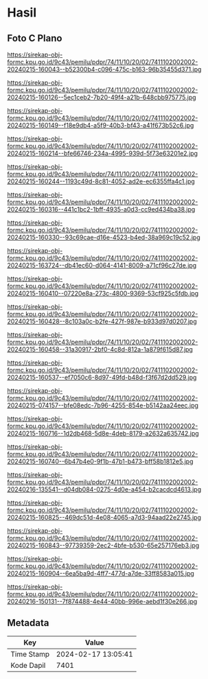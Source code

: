 # Hasil

## Foto C Plano

https://sirekap-obj-formc.kpu.go.id/9c43/pemilu/pdpr/74/11/10/20/02/7411102002002-20240215-160043--b52300b4-c096-475c-b163-96b35455d371.jpg

https://sirekap-obj-formc.kpu.go.id/9c43/pemilu/pdpr/74/11/10/20/02/7411102002002-20240215-160126--5ec1ceb2-7b20-49f4-a21b-648cbb975775.jpg

https://sirekap-obj-formc.kpu.go.id/9c43/pemilu/pdpr/74/11/10/20/02/7411102002002-20240215-160149--f18e9db4-a5f9-40b3-bf43-a41f673b52c6.jpg

https://sirekap-obj-formc.kpu.go.id/9c43/pemilu/pdpr/74/11/10/20/02/7411102002002-20240215-160214--bfe66746-234a-4995-939d-5f73e63201e2.jpg

https://sirekap-obj-formc.kpu.go.id/9c43/pemilu/pdpr/74/11/10/20/02/7411102002002-20240215-160244--1193c49d-8c81-4052-ad2e-ec6355ffa4c1.jpg

https://sirekap-obj-formc.kpu.go.id/9c43/pemilu/pdpr/74/11/10/20/02/7411102002002-20240215-160316--441c1bc2-1bff-4935-a0d3-cc9ed434ba38.jpg

https://sirekap-obj-formc.kpu.go.id/9c43/pemilu/pdpr/74/11/10/20/02/7411102002002-20240215-160330--93c69cae-d16e-4523-b4ed-38a969c19c52.jpg

https://sirekap-obj-formc.kpu.go.id/9c43/pemilu/pdpr/74/11/10/20/02/7411102002002-20240215-163724--db41ec60-d064-4141-8009-a71cf96c27de.jpg

https://sirekap-obj-formc.kpu.go.id/9c43/pemilu/pdpr/74/11/10/20/02/7411102002002-20240215-160410--07220e8a-273c-4800-9369-53cf925c5fdb.jpg

https://sirekap-obj-formc.kpu.go.id/9c43/pemilu/pdpr/74/11/10/20/02/7411102002002-20240215-160428--8c103a0c-b2fe-427f-987e-b933d97d0207.jpg

https://sirekap-obj-formc.kpu.go.id/9c43/pemilu/pdpr/74/11/10/20/02/7411102002002-20240215-160458--31a30917-2bf0-4c8d-812a-1a879f615d87.jpg

https://sirekap-obj-formc.kpu.go.id/9c43/pemilu/pdpr/74/11/10/20/02/7411102002002-20240215-160537--ef7050c6-8d97-49fd-b48d-f3f67d2dd529.jpg

https://sirekap-obj-formc.kpu.go.id/9c43/pemilu/pdpr/74/11/10/20/02/7411102002002-20240215-074157--bfe08edc-7b96-4255-854e-b5142aa24eec.jpg

https://sirekap-obj-formc.kpu.go.id/9c43/pemilu/pdpr/74/11/10/20/02/7411102002002-20240215-160716--1d2db468-5d8e-4deb-8179-a2632a635742.jpg

https://sirekap-obj-formc.kpu.go.id/9c43/pemilu/pdpr/74/11/10/20/02/7411102002002-20240215-160740--6b47b4e0-9f1b-47b1-b473-bff58b1812e5.jpg

https://sirekap-obj-formc.kpu.go.id/9c43/pemilu/pdpr/74/11/10/20/02/7411102002002-20240216-135541--d04db084-0275-4d0e-a454-b2cacdcd4613.jpg

https://sirekap-obj-formc.kpu.go.id/9c43/pemilu/pdpr/74/11/10/20/02/7411102002002-20240215-160825--469dc51d-4e08-4065-a7d3-94aad22e2745.jpg

https://sirekap-obj-formc.kpu.go.id/9c43/pemilu/pdpr/74/11/10/20/02/7411102002002-20240215-160843--97739359-2ec2-4bfe-b530-65e257176eb3.jpg

https://sirekap-obj-formc.kpu.go.id/9c43/pemilu/pdpr/74/11/10/20/02/7411102002002-20240215-160904--6ea5ba9d-4ff7-477d-a7de-33ff8583a015.jpg

https://sirekap-obj-formc.kpu.go.id/9c43/pemilu/pdpr/74/11/10/20/02/7411102002002-20240216-150131--7f874488-4e44-40bb-996e-aebd1f30e266.jpg


## Metadata

| Key        | Value               |
| ---------- | ------------------- |
| Time Stamp | 2024-02-17 13:05:41 |
| Kode Dapil | 7401                |



